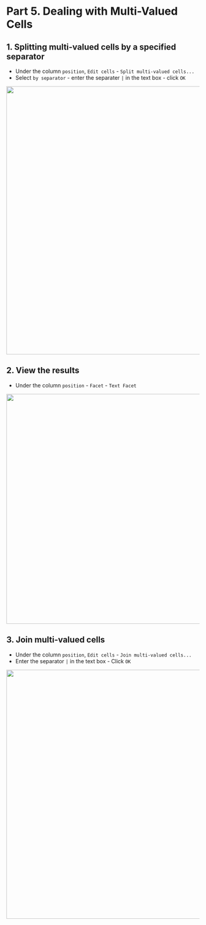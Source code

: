 # Part 5. Dealing with Multi-Valued Cells
## 1. Splitting multi-valued cells by a specified separator

- Under the column `position`, `Edit cells` - `Split multi-valued cells...`
- Select `by separator` - enter the separater `|` in the text box - click `OK`

<img src="https://libapps-au.s3-ap-southeast-2.amazonaws.com/accounts/118911/images/21.png" width="700px">



## 2. View the results

- Under the column `position` - `Facet` - `Text Facet`

<img src="https://libapps-au.s3-ap-southeast-2.amazonaws.com/accounts/118911/images/o_23.png" width="600px" />



## 3. Join multi-valued cells

- Under the column `position`, `Edit cells` - `Join multi-valued cells...`
- Enter the separator `|` in the text box - Click `OK`

<img src="https://libapps-au.s3-ap-southeast-2.amazonaws.com/accounts/118911/images/o_24.png" width="650px" />

